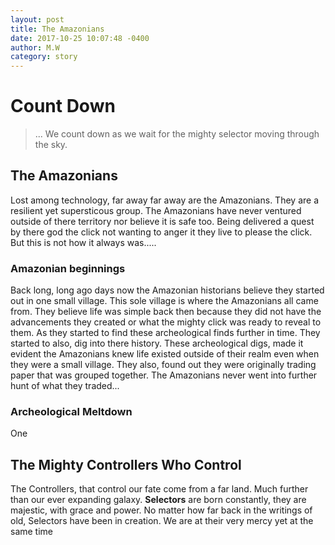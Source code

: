```yaml
---
layout: post
title: The Amazonians
date: 2017-10-25 10:07:48 -0400
author: M.W
category: story
---
```

# Count Down

> ... We count down as we wait for the mighty selector moving through the sky.

## The Amazonians

Lost among technology, far away far away are the Amazonians. They are a resilient yet supersticous group. The Amazonians have never ventured outside of there territory nor believe it is safe too. Being delivered a quest by there god the click not wanting to anger it they live to please the click. But this is not how it always was.....

### Amazonian beginnings

Back long, long ago days now the Amazonian historians believe they started out in one small village. This sole village is where the Amazonians all came from. They believe life was simple back then because they did not have the advancements they created or what the mighty click was ready to reveal to them.
As they started to find these archeological finds further in time. They started to also, dig into there history. These archeological digs, made it evident the Amazonians knew life existed outside of their realm even when they were a small village. They also, found out they were originally trading paper that was grouped together. The Amazonians never went into further hunt of what they traded...

### Archeological Meltdown

One 
 
   

     
    
   



## The Mighty Controllers Who Control  

The Controllers, that control our fate come from a far land. Much further than our ever expanding galaxy. 
**Selectors** are born constantly, they are majestic, with grace and power. No matter how far back in the writings of old, Selectors have been in creation. We are at their very mercy yet at the same time 